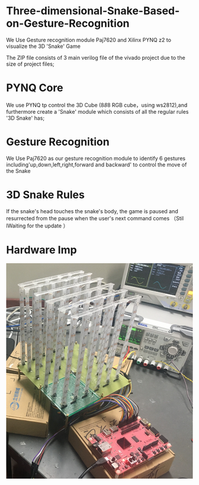 # Three-dimensional-Snake-Based-on-Gesture-Recognition
We Use Gesture recognition module Paj7620 and Xilinx PYNQ z2 to visualize the 3D 'Snake' Game

The ZIP file consists of 3 main verilog file of the vivado project due to the size of project files;

# PYNQ Core #
We use PYNQ tp control the 3D Cube (8*8*8 RGB cube，using ws2812),and furthermore create a 'Snake' module which consists of all the regular rules '3D Snake' has;

# Gesture Recognition #
We Use Paj7620 as our gesture recognition module to identify 6 gestures 
including'up,down,left,right,forward and backward' to control the move of the Snake

# 3D Snake Rules #
If the snake's head touches the snake's body, the game is paused and resurrected from the pause when the user's next command comes
（Stil lWaiting for the update ）

# Hardware Imp #

![image](https://github.com/Jasonmils/Three-dimensional-Snake-Based-on-Gesture-/blob/master/IMG_5792.JPG)

